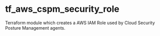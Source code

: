 # tf_aws_cspm_security_role

Terraform module which creates a AWS IAM Role used by Cloud Security Posture Management agents.
